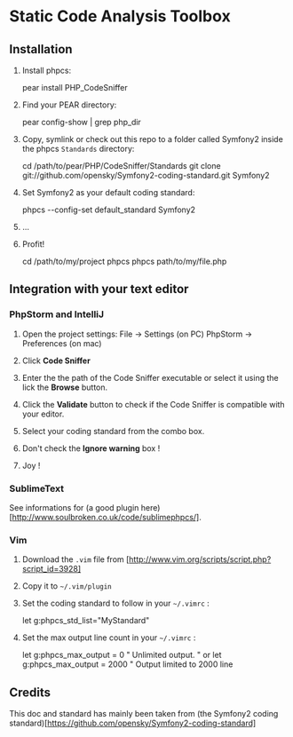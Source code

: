Static Code Analysis Toolbox
============================

Installation
------------

1. Install phpcs:

    pear install PHP_CodeSniffer

2. Find your PEAR directory:

    pear config-show | grep php_dir

3. Copy, symlink or check out this repo to a folder called Symfony2 inside the
   phpcs `Standards` directory:

    cd /path/to/pear/PHP/CodeSniffer/Standards
    git clone git://github.com/opensky/Symfony2-coding-standard.git Symfony2

4. Set Symfony2 as your default coding standard:

    phpcs --config-set default_standard Symfony2

5. ...

6. Profit!

    cd /path/to/my/project
    phpcs
    phpcs path/to/my/file.php

Integration with your text editor
---------------------------------

### PhpStorm and IntelliJ

1. Open the project settings:
File -> Settings (on PC)
PhpStorm -> Preferences (on mac)

2. Click **Code Sniffer**

3. Enter the the path of the Code Sniffer executable or select it using the lick the **Browse** button.

4. Click the **Validate** button to check if the Code Sniffer is compatible with your editor.

6. Select your coding standard from the combo box.

7. Don't check the **Ignore warning** box !

7. Joy !

### SublimeText

See informations for (a good plugin here)[http://www.soulbroken.co.uk/code/sublimephpcs/].

### Vim

1. Download the `.vim` file from [http://www.vim.org/scripts/script.php?script_id=3928]

2. Copy it to `~/.vim/plugin`

3. Set the coding standard to follow in your `~/.vimrc` :

    let g:phpcs_std_list="MyStandard" 

4. Set the max output line count in your `~/.vimrc` :

    let g:phpcs_max_output = 0 " Unlimited output. 
    " or 
    let g:phpcs_max_output = 2000 " Output limited to 2000 line 


Credits
-------

This doc and standard has mainly been taken from
(the Symfony2 coding standard)[https://github.com/opensky/Symfony2-coding-standard]


